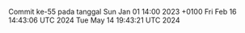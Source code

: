 Commit ke-55 pada tanggal Sun Jan 01 14:00 2023 +0100
Fri Feb 16 14:43:06 UTC 2024
Tue May 14 19:43:21 UTC 2024
